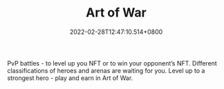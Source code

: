 ﻿---
title: "Art of War"
description: "Level up you NFT or to win your opponent’s NFT."
lead: "Level up you NFT or to win your opponent’s NFT."
date: 2022-02-28T12:47:10.514+0800
lastmod: 2022-02-28T12:47:10.514+0800
draft: false
featuredImage: ["100_art-of-war.jpg"]
score: "0"
status: "Live"
blockchain: ["Binance"]
nft_support: "Yes"
free_to_play: "NFT"
play_to_earn: ["NFT"]
website: "https://artofwar.land?utm_source=PlayToEarn.net&utm_medium=organic&utm_campaign=gamepage"
twitter: "https://twitter.com/artofwarnft"
discord: "https://discord.gg/96V3S8jSKt"
telegram: "https://t.me/artofwar_chat"
github: "https://github.com/TechRate/Smart-Contract-Audits/blob/main/August/Art%20of%20War%20Full%20Smart%20Contract%20Security%20Audit.pdf"
youtube: "https://www.youtube.com/channel/UCm7iBMvQisfZXxRMopoVcRQ"
twitch: 
facebook: 
instagram: 
reddit: 
medium: 
steam: 
gitbook: 
googleplay: 
appstore: 

  
    
categories: ["games"]
games: ["Card","PVP","RPG"]
toc: false
pinned: false
weight: 
---
PvP battles - to level up you NFT or to win your opponent’s NFT. Different classifications of heroes and arenas are waiting for you. Level up to a strongest hero - play and earn in Art of War.